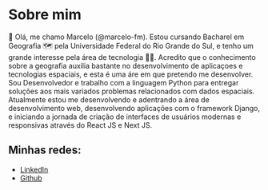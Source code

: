 # Sobre mim
👋 Olá, me chamo Marcelo (@marcelo-fm). Estou cursando Bacharel em Geografia 🗺️ pela Universidade Federal do Rio Grande do Sul, e tenho um grande interesse pela área de tecnologia 👨‍💻. Acredito que o conhecimento sobre a geografia auxilia bastante no desenvolvimento de aplicaçoes e tecnologias espaciais, e esta é uma áre em que pretendo me desenvolver. Sou Desenvolvedor e trabalho com a linguagem Python para entregar soluções aos mais variados problemas relacionados com dados espaciais. Atualmente estou me desenvolvendo e adentrando a área de desenvolvimento web, desenvolvendo aplicações com o framework Django, e iniciando a jornada de criação de interfaces de usuários modernas e responsivas através do React JS e Next JS.

## Minhas redes:
- [LinkedIn](https://www.linkedin.com/in/marcelo-mesquita-535795233/)
- [Github](https://github.com/marcelo-fm)
